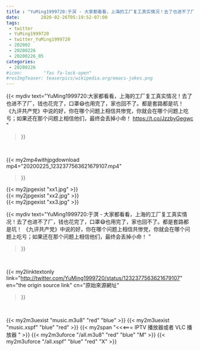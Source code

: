 ```yaml
---
title : "YuMing1999720:于溟 - 大家都看看，上海的工厂复工真实情况！去了也进不了厂，钱也花完了，口罩😷也用完了，家也回不了。都是套路都是坑！ 《九评共产党》中说的好，你在哪个问题上相信共惨党，你就会在哪个问题上吃亏；如果还在那个问题上相信他们，最终会丢掉小命！ "
date:        2020-02-26T05:19:52-07:00
tags:
 - twitter
 - YuMing1999720
 - twitter_YuMing1999720
 - 202002
 - 20200226
 - 20200226_05
categories:
 - 20200226
#icon:        "fas fa-lock-open"
#resImgTeaser: teaserpics/wikipedia.org/emacs-jokes.png
---
```


{{< mydiv text="YuMing1999720:大家都看看，上海的工厂复工真实情况！去了也进不了厂，钱也花完了，口罩😷也用完了，家也回不了。都是套路都是坑！ 《九评共产党》中说的好，你在哪个问题上相信共惨党，你就会在哪个问题上吃亏；如果还在那个问题上相信他们，最终会丢掉小命！ https://t.co/JzzbyGegwc "
>}}
<br>


{{< my2mp4withjpgdownload mp4="20200225_1232377563621679107.mp4"
>}}

{{< my2jpgexist "xx1.jpg" >}}<br>
{{< my2jpgexist "xx2.jpg" >}}<br>
{{< my2jpgexist "xx3.jpg" >}}<br>



{{< mydiv text="YuMing1999720:于溟 - 大家都看看，上海的工厂复工真实情况！去了也进不了厂，钱也花完了，口罩😷也用完了，家也回不了。都是套路都是坑！ 《九评共产党》中说的好，你在哪个问题上相信共惨党，你就会在哪个问题上吃亏；如果还在那个问题上相信他们，最终会丢掉小命！ "
>}}
<br>

{{< my2linktextonly link="http://twitter.com/YuMing1999720/status/1232377563621679107"
en="the origin source link" cn="原始來源網址"
>}}


<br>

{{< my2m3uexist "music.m3u8" "red"  "blue" >}} {{< my2m3uexist "music.xspf" "blue" "red"  >}} {{< my2span "<<<=== IPTV 播放器或者 VLC 播放器 " >}} {{< my2m3uforce "/all.m3u8" "red"  "blue" "M" >}} {{< my2m3uforce "/all.xspf" "blue" "red"  "X" >}} 
